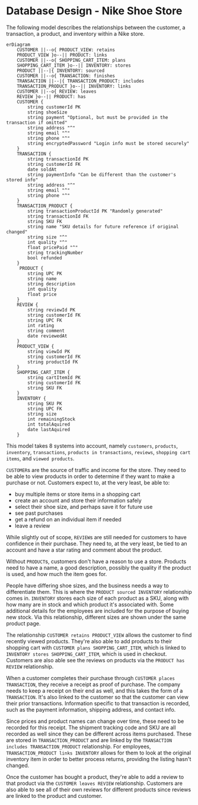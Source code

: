 # Database Design - Nike Shoe Store
The following model describes the relationships between the customer, a transaction, a product, and inventory within a Nike store.

```mermaid
erDiagram
    CUSTOMER ||--o{ PRODUCT_VIEW: retains
    PRODUCT_VIEW }o--|| PRODUCT: links
    CUSTOMER ||--o{ SHOPPING_CART_ITEM: plans
    SHOPPING_CART_ITEM }o--|| INVENTORY: stores
    PRODUCT ||--|{ INVENTORY: sourced
    CUSTOMER ||--o{ TRANSACTION: finishes
    TRANSACTION ||--|{ TRANSACTION_PRODUCT: includes
    TRANSACTION_PRODUCT }o--|| INVENTORY: links
    CUSTOMER ||--o{ REVIEW: leaves
    REVIEW }o--|| PRODUCT: has
    CUSTOMER {
        string customerId PK
        string shoeSize
        string payment "Optional, but must be provided in the transaction if omitted"
        string address "^"
        string email "^"
        string phone "^"
        string encryptedPassword "Login info must be stored securely"
    }
    TRANSACTION {
        string transactionId PK
        string customerId FK
        date soldAt
        string paymentInfo "Can be different than the customer's stored info"
        string address "^"
        string email "^"
        string phone "^"
    }
    TRANSACTION_PRODUCT {
        string transactionProductId PK "Randomly generated"
        string transactionId FK
        string SKU FK
        string name "SKU details for future reference if original changed"
        string size "^"
        int quality "^"
        float pricePaid "^"
        string trackingNumber
        bool refunded
    }
     PRODUCT {
        string UPC PK
        string name
        string description
        int quality
        float price
    }
    REVIEW {
        string reviewId PK
        string customerId FK
        string UPC FK
        int rating
        string comment
        date reviewedAt
    }
    PRODUCT_VIEW {
        string viewId PK
        string customerId FK
        string productId FK
    }
    SHOPPING_CART_ITEM {
        string cartItemId PK
        string customerId FK
        string SKU FK
    }
    INVENTORY {
        string SKU PK
        string UPC FK
        string size
        int remainingStock
        int totalAquired
        date lastAquired
    }
```

This model takes 8 systems into account, namely `customers`, `products`, `inventory`, `transactions`, `products in transactions`, `reviews`, `shopping cart items`, and `viewed products`.

`CUSTOMER`s are the source of traffic and income for the store. They need to be able to view products in order to determine if they want to make a purchase or not. Customers expect to, at the very least, be able to:
- buy multiple items or store items in a shopping cart
- create an account and store their information safely
- select their shoe size, and perhaps save it for future use
- see past purchases
- get a refund on an individual item if needed
- leave a review

While slightly out of scope, `REVIEW`s are still needed for customers to have confidence in their purchase. They need to, at the very least, be tied to an account and have a star rating and comment about the product.

Without `PRODUCT`s, customers don't have a reason to use a store. Products need to have a name, a good description, possibly the quality if the product is used, and how much the item goes for.

People have differing shoe sizes, and the business needs a way to differentiate them. This is where the `PRODUCT sourced INVENTORY` relationship comes in. `INVENTORY` stores each size of each product as a SKU, along with how many are in stock and which product it's associated with. Some additional details for the employees are included for the purpose of buying new stock. Via this relationship, different sizes are shown under the same product page.

The relationship `CUSTOMER retains PRODUCT_VIEW` allows the customer to find recently viewed products. They're also able to add products to their shopping cart with `CUSTOMER plans SHOPPING_CART_ITEM`, which is linked to `INVENTORY stores SHOPPING_CART_ITEM`, which is used in checkout. Customers are also able see the reviews on products via the `PRODUCT has REVIEW` relationship. 

When a customer completes their purchase through `CUSTOMER places TRANSACTION`, they receive a receipt as proof of purchase. The company needs to keep a receipt on their end as well, and this takes the form of a `TRANSACTION`. It's also linked to the customer so that the customer can view their prior transactions. Information specific to that transaction is recorded, such as the payment information, shipping address, and contact info.

Since prices and product names can change over time, these need to be recorded for this receipt. The shipment tracking code and SKU are all recorded as well since they can be different across items purchased. These are stored in `TRANSACTION_PRODUCT` and are linked by the `TRANSACTION includes TRANSACTION_PRODUCT` relationship. For employees, `TRANSACTION_PRODUCT links INVENTORY` allows for them to look at the original inventory item in order to better process returns, providing the listing hasn't changed.

Once the customer has bought a product, they're able to add a review to that product via the `CUSTOMER leaves REVIEW` relationship. Customers are also able to see all of their own reviews for different products since reviews are linked to the product and customer.